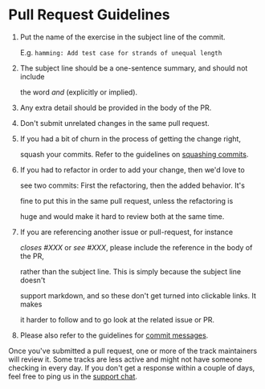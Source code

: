 # Pull Request Guidelines

1. Put the name of the exercise in the subject line of the commit.

   E.g. `hamming: Add test case for strands of unequal length`

2. The subject line should be a one-sentence summary, and should not include

   the word _and_ \(explicitly or implied\).

3. Any extra detail should be provided in the body of the PR.
4. Don't submit unrelated changes in the same pull request.
5. If you had a bit of churn in the process of getting the change right,

   squash your commits. Refer to the guidelines on [squashing commits](git-basics.md#squashing).

6. If you had to refactor in order to add your change, then we'd love to

   see two commits: First the refactoring, then the added behavior. It's

   fine to put this in the same pull request, unless the refactoring is

   huge and would make it hard to review both at the same time.

7. If you are referencing another issue or pull-request, for instance

   _closes \#XXX_ or _see \#XXX_, please include the reference in the body of the PR,

   rather than the subject line. This is simply because the subject line doesn't

   support markdown, and so these don't get turned into clickable links. It makes

   it harder to follow and to go look at the related issue or PR.

8. Please also refer to the guidelines for [commit messages](git-basics.md#commit-messages).

Once you've submitted a pull request, one or more of the track maintainers will review it. Some tracks are less active and might not have someone checking in every day. If you don't get a response within a couple of days, feel free to ping us in the [support chat](https://gitter.im/exercism/support).

